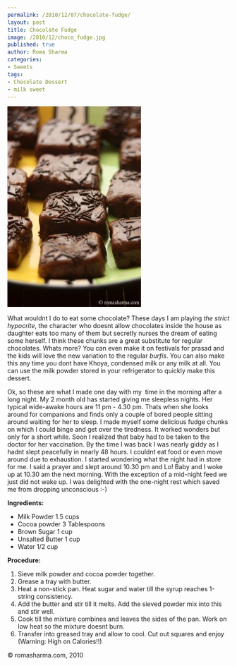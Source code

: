 ```yaml
--- 
permalink: /2010/12/07/chocolate-fudge/
layout: post
title: Chocolate Fudge
image: /2010/12/choco_fudge.jpg
published: true
author: Roma Sharma
categories: 
- Sweets
tags:
- Chocolate Dessert
- milk sweet
---
```

<a href="/2010/12/choco_fudge.jpg"><img class="alignnone size-full wp-image-2331" title="choco_fudge" src="/2010/12/choco_fudge.jpg" alt="" width="303" height="455" /></a>

What wouldnt I do to eat some chocolate? These days I am playing <em>the strict hypocrite</em>, the character who doesnt allow chocolates inside the house as daughter eats too many of them but secretly nurses the dream of eating some herself. I think these chunks are a great substitute for regular chocolates. Whats more? You can even make it on festivals for prasad and the kids will love the new variation to the regular <em>burfis</em>. You can also make this any time you dont have Khoya, condensed milk or any milk at all. You can use the milk powder stored in your refrigerator to quickly make this dessert.<!--more-->

Ok, so these are what I made one day with my  time in the morning after a long night. My 2 month old has started giving me sleepless nights. Her typical wide-awake hours are 11 pm - 4.30 pm. Thats when she looks around for companions and finds only a couple of bored people sitting around waiting for her to sleep. I made myself some delicious fudge chunks on which I could binge and get over the tiredness. It worked wonders but only for a short while. Soon I realized that baby had to be taken to the doctor for her vaccination. By the time I was back I was nearly giddy as I hadnt slept peacefully in nearly 48 hours. I couldnt eat food or even move around due to exhaustion. I started wondering what the night had in store for me. I said a prayer and slept around 10.30 pm and Lo! Baby and I woke up at 10.30 am the next morning. With the exception of a mid-night feed we just did not wake up. I was delighted with the one-night rest which saved me from dropping unconscious :-)

<strong>Ingredients:</strong>
<ul>
	<li>Milk Powder 1.5 cups</li>
	<li>Cocoa powder 3 Tablespoons</li>
	<li>Brown Sugar 1 cup</li>
	<li>Unsalted Butter 1 cup</li>
	<li>Water 1/2 cup</li>
</ul>
<strong>Procedure:</strong>
<ol>
	<li>Sieve milk powder and cocoa powder together.</li>
	<li>Grease a tray with butter.</li>
	<li>Heat a non-stick pan. Heat sugar and water till the syrup reaches 1-string consistency.</li>
	<li>Add the butter and stir till it melts. Add the sieved powder mix into this and stir well.</li>
	<li>Cook till the mixture combines and leaves the sides of the pan. Work on low heat so the mixture doesnt burn.</li>
	<li>Transfer into greased tray and allow to cool. Cut out squares and enjoy (Warning: High on Calories!!)</li>
</ol>
© romasharma.com, 2010
